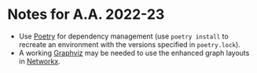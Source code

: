 # Notes for A.A. 2022-23

* Use [Poetry](https://python-poetry.org/) for dependency management (use `poetry install` to recreate an environment with the versions specified in `poetry.lock`).
* A working [Graphviz](https://graphviz.org/) may be needed to use the enhanced graph layouts in [Networkx](https://networkx.org/).
